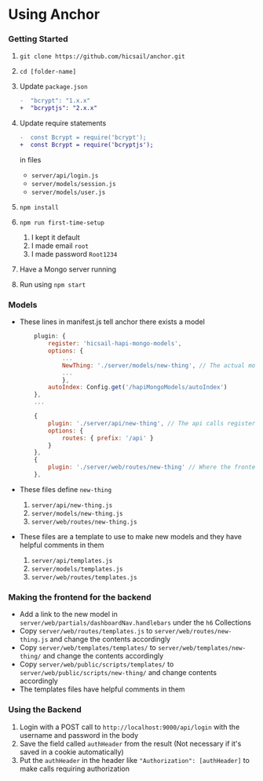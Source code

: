 # Using Anchor

<!-- ### Maybe read these but don't follow
- [Anchor README](https://github.com/hicsail/anchor/blob/50aaab8543d81442a1e9a58ea9d4ee5328fb5787/README.md)

- [Sarah's notes](https://github.com/hicsail/anchor/blob/7ecb0f5f42731391e35fdf87de7d707da13ef6fc/learn-anchor-notes.md)

- [HAPI Tutorial](https://web.archive.org/web/20161118230700/http://hapijs.com/tutorials)

- [HAPI Plugins](https://web.archive.org/web/20161121002607/http://hapijs.com/tutorials/plugins) -->

### Getting Started
1. `git clone https://github.com/hicsail/anchor.git`

1. `cd [folder-name]`
1. Update `package.json`
    ```diff
    -  "bcrypt": "1.x.x"
    +  "bcryptjs": "2.x.x"
    ```
1. Update require statements
    ```diff
    -  const Bcrypt = require('bcrypt');
    +  const Bcrypt = require('bcryptjs');
    ```
    in files
    - `server/api/login.js`
    - `server/models/session.js`
    - `server/models/user.js`

1. `npm install`
1. `npm run first-time-setup`
    <!-- TODO -->
    1. I kept it default
    1. I made email `root`
    1. I made password `Root1234`
1. Have a Mongo server running
1. Run using `npm start`

### Models
- These lines in manifest.js tell anchor there exists a model
    ```js
        plugin: {
            register: 'hicsail-hapi-mongo-models',
            options: {
                ...
                NewThing: './server/models/new-thing', // The actual model file
                ...
                },
            autoIndex: Config.get('/hapiMongoModels/autoIndex')
        },
        ...

        {
            plugin: './server/api/new-thing', // The api calls registered with the model
            options: {
                routes: { prefix: '/api' }
            }
        },
        {
            plugin: './server/web/routes/new-thing' // Where the frontend for the backend is
        },
    ```
- These files define `new-thing`
    1. `server/api/new-thing.js`
    1. `server/models/new-thing.js`
    1. `server/web/routes/new-thing.js`

- These files are a template to use to make new models and they have helpful comments in them
    1. `server/api/templates.js`
    1. `server/models/templates.js`
    1. `server/web/routes/templates.js`

### Making the frontend for the backend
- Add a link to the new model in `server/web/partials/dashboardNav.handlebars` under the `h6` Collections
- Copy `server/web/routes/templates.js` to `server/web/routes/new-thing.js` and change the contents accordingly
- Copy `server/web/templates/templates/` to `server/web/templates/new-thing/` and change the contents accordingly
- Copy `server/web/public/scripts/templates/` to `server/web/public/scripts/new-thing/` and change contents accordingly
- The templates files have helpful comments in them

### Using the Backend
1. Login with a POST call to `http://localhost:9000/api/login` with the username and password in the body
1. Save the field called `authHeader` from the result (Not necessary if it's saved in a cookie automatically)
1. Put the `authHeader` in the header like `"Authorization": [authHeader]` to make calls requiring authorization
